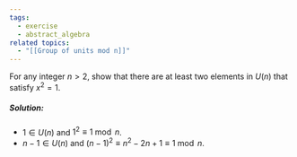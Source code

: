 ```yaml
---
tags:
  - exercise
  - abstract_algebra
related topics:
  - "[[Group of units mod n]]"
---
```

For any integer $n > 2$, show that there are at least two elements in $U(n)$ that satisfy $x^2 = 1$.
##### Solution:
- $1\in U(n)$ and $1^2\equiv 1\ \operatorname{mod}\ n$.
- $n-1\in U(n)$ and $(n-1)^2\equiv n^2 - 2n + 1 \equiv 1\ \operatorname{mod}\ n$.